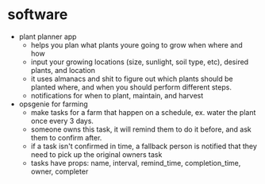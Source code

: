 # software
- plant planner app
  - helps you plan what plants youre going to grow when where and how
  - input your growing locations (size, sunlight, soil type, etc), desired plants, and location
  - it uses almanacs and shit to figure out which plants should be planted where, and when you should perform different steps.
  - notifications for when to plant, maintain, and harvest
- opsgenie for farming
  - make tasks for a farm that happen on a schedule, ex. water the plant once every 3 days. 
  - someone owns this task, it will remind them to do it before, and ask them to confirm after.
  - if a task isn't confirmed in time, a fallback person is notified that they need to pick up the original owners task
  - tasks have props: name, interval, remind_time, completion_time, owner, completer
